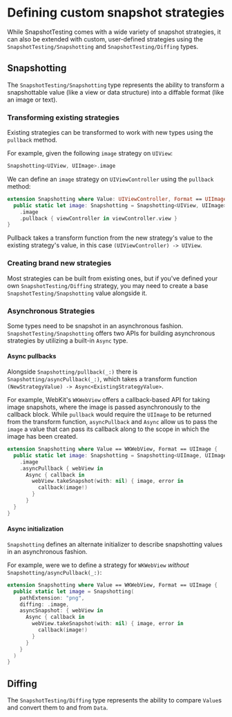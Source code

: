 # Defining custom snapshot strategies

While SnapshotTesting comes with a wide variety of snapshot strategies, it can also be extended with
custom, user-defined strategies using the ``SnapshotTesting/Snapshotting`` and
``SnapshotTesting/Diffing`` types.

## Snapshotting

The ``SnapshotTesting/Snapshotting`` type represents the ability to transform a snapshottable value
(like a view or data structure) into a diffable format (like an image or text).

### Transforming existing strategies

Existing strategies can be transformed to work with new types using the `pullback` method.

For example, given the following `image` strategy on `UIView`:

``` swift
Snapshotting<UIView, UIImage>.image
```

We can define an `image` strategy on `UIViewController` using the `pullback` method:

``` swift
extension Snapshotting where Value: UIViewController, Format == UIImage {
  public static let image: Snapshotting = Snapshotting<UIView, UIImage>
    .image
    .pullback { viewController in viewController.view }
}
```

Pullback takes a transform function from the new strategy's value to the existing strategy's value,
in this case `(UIViewController) -> UIView`.

### Creating brand new strategies

Most strategies can be built from existing ones, but if you've defined your own
``SnapshotTesting/Diffing`` strategy, you may need to create a base ``SnapshotTesting/Snapshotting``
value alongside it.

### Asynchronous Strategies

Some types need to be snapshot in an asynchronous fashion. ``SnapshotTesting/Snapshotting`` offers
two APIs for building asynchronous strategies by utilizing a built-in ``Async`` type.

#### Async pullbacks

Alongside ``Snapshotting/pullback(_:)`` there is ``Snapshotting/asyncPullback(_:)``, which takes a
transform function `(NewStrategyValue) -> Async<ExistingStrategyValue>`.

For example, WebKit's `WKWebView` offers a callback-based API for taking image snapshots, where the
image is passed asynchronously to the callback block. While `pullback` would require the `UIImage`
to be returned from the transform function, `asyncPullback` and `Async` allow us to pass the `image`
a value that can pass its callback along to the scope in which the image has been created.

``` swift
extension Snapshotting where Value == WKWebView, Format == UIImage {
  public static let image: Snapshotting = Snapshotting<UIImage, UIImage>
    .image
    .asyncPullback { webView in
      Async { callback in
        webView.takeSnapshot(with: nil) { image, error in
          callback(image!)
        }
      }
  }
}
```

#### Async initialization

`Snapshotting` defines an alternate initializer to describe snapshotting values in an asynchronous
fashion.

For example, were we to define a strategy for `WKWebView` _without_
``Snapshotting/asyncPullback(_:)``:

``` swift
extension Snapshotting where Value == WKWebView, Format == UIImage {
  public static let image = Snapshotting(
    pathExtension: "png",
    diffing: .image,
    asyncSnapshot: { webView in
      Async { callback in
        webView.takeSnapshot(with: nil) { image, error in
          callback(image!)
        }
      }
    }
  )
}
```

## Diffing

The ``SnapshotTesting/Diffing`` type represents the ability to compare `Value`s and convert them to
and from `Data`.
